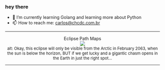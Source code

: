 ### hey there 

- :seedling: I’m currently learning Golang and learning more about Python
- :mailbox: How to reach me: carlos@chcdc.com.br


---


<!-- xkcd -->
<p align="center">Eclipse Path Maps</br><img src=https://imgs.xkcd.com/comics/eclipse_path_maps.png></br><font size =2>alt: Okay, this eclipse will only be visible from the Arctic in February 2063, when the sun is below the horizon, BUT if we get lucky and a gigantic chasm opens in the Earth in just the right spot...</br></font></p></table></p> 


<!-- xkcd -->
---
